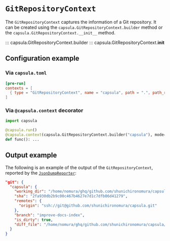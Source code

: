 # `GitRepositoryContext`

The `GitRepositoryContext` captures the information of a Git repository.
It can be created using the `capsula.GitRepositoryContext.builder` method or the `capsula.GitRepositoryContext.__init__` method.

::: capsula.GitRepositoryContext.builder
::: capsula.GitRepositoryContext.__init__

## Configuration example

### Via `capsula.toml`

```toml
[pre-run]
contexts = [
  { type = "GitRepositoryContext", name = "capsula", path = ".", path_relative_to_project_root = true },
]
```

### Via `@capsula.context` decorator

```python
import capsula

@capsula.run()
@capsula.context(capsula.GitRepositoryContext.builder("capsula"), mode="pre")
def func(): ...
```

## Output example

The following is an example of the output of the `GitRepositoryContext`, reported by the [`JsonDumpReporter`](../reporters/json_dump.md):

```json
"git": {
  "capsula": {
    "working_dir": "/home/nomura/ghq/github.com/shunichironomura/capsula",
    "sha": "2fa930db2b9c00c467b4627e7d1c7dfb06d41279",
    "remotes": {
      "origin": "ssh://git@github.com/shunichironomura/capsula.git"
    },
    "branch": "improve-docs-index",
    "is_dirty": true,
    "diff_file": "/home/nomura/ghq/github.com/shunichironomura/capsula/vault/20240708_024409_coj0/capsula.diff"
  }
}
```
